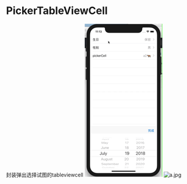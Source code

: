 # PickerTableViewCell
封装弹出选择试图的tableviewcell
![image](https://github.com/make1a/PickerTableViewCell/blob/master/aaa.gif)
![a.jpg](https://upload-images.jianshu.io/upload_images/1698195-9b48e338212c3d1b.jpg?imageMogr2/auto-orient/strip%7CimageView2/2/w/1240)
